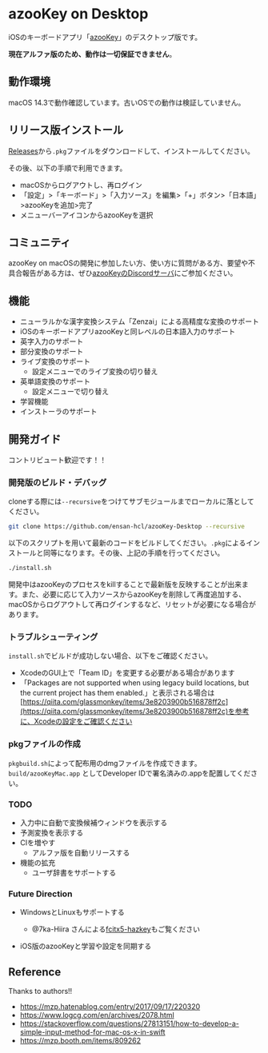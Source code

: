 # azooKey on Desktop

iOSのキーボードアプリ「[azooKey](https://github.com/ensan-hcl/azooKey)」のデスクトップ版です。

**現在アルファ版のため、動作は一切保証できません**。

## 動作環境

macOS 14.3で動作確認しています。古いOSでの動作は検証していません。

## リリース版インストール

[Releases](https://github.com/ensan-hcl/azooKey-Desktop/releases)から`.pkg`ファイルをダウンロードして、インストールしてください。

その後、以下の手順で利用できます。

- macOSからログアウトし、再ログイン
- 「設定」>「キーボード」>「入力ソース」を編集>「+」ボタン>「日本語」>azooKeyを追加>完了
- メニューバーアイコンからazooKeyを選択

## コミュニティ

azooKey on macOSの開発に参加したい方、使い方に質問がある方、要望や不具合報告がある方は、ぜひ[azooKeyのDiscordサーバ](https://discord.gg/dY9gHuyZN5)にご参加ください。

## 機能

* ニューラルかな漢字変換システム「Zenzai」による高精度な変換のサポート
* iOSのキーボードアプリazooKeyと同レベルの日本語入力のサポート
* 英字入力のサポート
* 部分変換のサポート
* ライブ変換のサポート
  * 設定メニューでのライブ変換の切り替え
* 英単語変換のサポート
  * 設定メニューで切り替え
* 学習機能
* インストーラのサポート

## 開発ガイド

コントリビュート歓迎です！！

### 開発版のビルド・デバッグ

cloneする際には`--recursive`をつけてサブモジュールまでローカルに落としてください。

```bash
git clone https://github.com/ensan-hcl/azooKey-Desktop --recursive
```

以下のスクリプトを用いて最新のコードをビルドしてください。`.pkg`によるインストールと同等になります。その後、上記の手順を行ってください。

```bash
./install.sh
```

開発中はazooKeyのプロセスをkillすることで最新版を反映することが出来ます。また、必要に応じて入力ソースからazooKeyを削除して再度追加する、macOSからログアウトして再ログインするなど、リセットが必要になる場合があります。

### トラブルシューティング

`install.sh`でビルドが成功しない場合、以下をご確認ください。

* XcodeのGUI上で「Team ID」を変更する必要がある場合があります
* 「Packages are not supported when using legacy build locations, but the current project has them enabled.」と表示される場合は[https://qiita.com/glassmonkey/items/3e8203900b516878ff2c](https://qiita.com/glassmonkey/items/3e8203900b516878ff2c)を参考に、Xcodeの設定をご確認ください

### pkgファイルの作成
`pkgbuild.sh`によって配布用のdmgファイルを作成できます。`build/azooKeyMac.app` としてDeveloper IDで署名済みの.appを配置してください。

### TODO

* 入力中に自動で変換候補ウィンドウを表示する
* 予測変換を表示する
* CIを増やす
  * アルファ版を自動リリースする
* 機能の拡充
  * ユーザ辞書をサポートする

### Future Direction

* WindowsとLinuxもサポートする
  * @7ka-Hiira さんによる[fcitx5-hazkey](https://github.com/7ka-Hiira/fcitx5-hazkey)もご覧ください

* iOS版のazooKeyと学習や設定を同期する

## Reference

Thanks to authors!!

* https://mzp.hatenablog.com/entry/2017/09/17/220320
* https://www.logcg.com/en/archives/2078.html
* https://stackoverflow.com/questions/27813151/how-to-develop-a-simple-input-method-for-mac-os-x-in-swift
* https://mzp.booth.pm/items/809262
